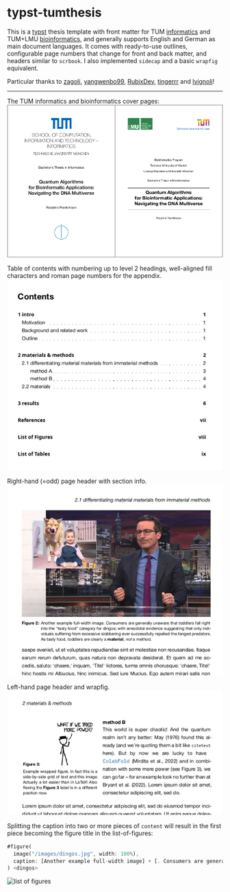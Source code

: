 # typst-tumthesis
This is a [typst](https://typst.app/) thesis template with front matter for TUM [informatics](https://www.cit.tum.de/cit/studium/studierende/abschlussarbeit-abschluss/informatik/#c4295) and TUM+LMU [bioinformatics](https://www.cit.tum.de/cit/studium/studiengaenge/master-bioinformatik/abschlussarbeit/#c2494), and generally supports English and German as main document languages. It comes with ready-to-use outlines, configurable page numbers that change for front and back matter, and headers similar to `scrbook`. I also implemented `sidecap` and a basic `wrapfig` equivalent. 

Particular thanks to [zagoli](https://github.com/zagoli/simple-typst-thesis), [yangwenbo99](https://github.com/yangwenbo99/typst-uwthesis), [RubixDev](https://github.com/RubixDev/typst-outrageous/tree/main), [tingerrr](https://github.com/tingerrr/anti-matter) and [lvignoli](https://github.com/lvignoli/typst-action)!


---

The TUM informatics and bioinformatics cover pages:
![tum cover pages](images/screen_00.png)

Table of contents with numbering up to level 2 headings, well-aligned fill characters and roman page numbers for the appendix. 
![a dummy table of contents](images/screen_01.png)

Right-hand (=odd) page header with section info.
![example header and caption](images/screen_02.png)

Left-hand page header and wrapfig.
![a wrap figure](images/screen_03.png)

Splitting the caption into two or more pieces of `content` will result in the first piece becoming the figure title in the list-of-figures:
```rs
#figure(
  image("/images/dingos.jpg", width: 100%),
  caption: [Another example full-width image] + [. Consumers are generally unaware that ...],
) <dingos>
``````

![list of figures](images/screen_04.png)
